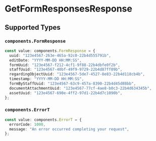 # GetFormResponsesResponse


## Supported Types

### `components.FormResponse`

```typescript
const value: components.FormResponse = {
  uuid: "123e4567-263e-465a-92c0-22b4d555791b",
  editDate: "YYYY-MM-DD HH:MM:SS",
  formUuid: "123e4567-f212-4cf1-9f88-22b4dbfe0f2b",
  staffUuid: "123e4567-40bf-49f9-9729-22b4d87ff09b",
  regardingObjectUuid: "123e4567-5de7-4527-8e83-22b4d118cb4b",
  timestamp: "YYYY-MM-DD HH:MM:SS",
  formByStaffUuid: "123e4567-63c9-457a-8390-22b4d45d88bb",
  documentAttachmentUuid: "123e4567-77cf-4ae8-b0c3-22b4d634345b",
  assetUuid: "123e4567-690e-4ff2-97d1-22b4d7c1090b",
};
```

### `components.ErrorT`

```typescript
const value: components.ErrorT = {
  errorCode: 1000,
  message: "An error occurred completing your request",
};
```

